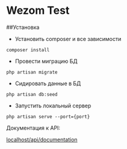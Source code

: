 # Wezom Test

##Установка

- Установить composer и все зависимости

```
composer install
```

- Провести миграцию БД

```
php artisan migrate
```

- Сидировать данные в БД

```
php artisan db:seed
```

- Запустить локальный сервер


```
php artisan serve --port={port}
```

Документация к API:

<a href="localhost/api/documentation">localhost/api/documentation</a>